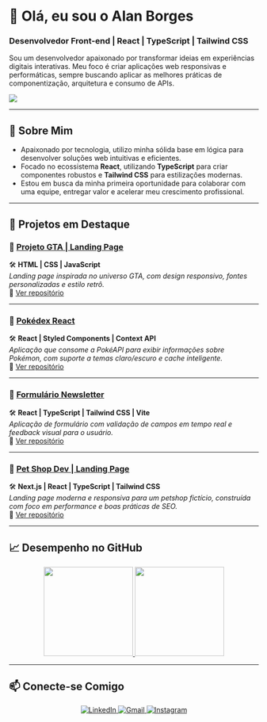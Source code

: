 # 👋 Olá, eu sou o Alan Borges
### Desenvolvedor Front-end | React | TypeScript | Tailwind CSS

Sou um desenvolvedor apaixonado por transformar ideias em experiências digitais interativas. Meu foco é criar aplicações web responsivas e performáticas, sempre buscando aplicar as melhores práticas de componentização, arquitetura e consumo de APIs.

<p align="left">
  <a href="https://skillicons.dev">
    <img src="https://skillicons.dev/icons?i=html,css,js,ts,react,tailwind,git,github,vscode,figma" />
  </a>
</p>

---

## 🚀 Sobre Mim

- Apaixonado por tecnologia, utilizo minha sólida base em lógica para desenvolver soluções web intuitivas e eficientes.
- Focado no ecossistema **React**, utilizando **TypeScript** para criar componentes robustos e **Tailwind CSS** para estilizações modernas.
- Estou em busca da minha primeira oportunidade para colaborar com uma equipe, entregar valor e acelerar meu crescimento profissional.

---

## 💼 Projetos em Destaque

### 🔗 [Projeto GTA | Landing Page](https://alanborgesdev.github.io/gta-landing-page)
🛠️ **HTML | CSS | JavaScript**  
*Landing page inspirada no universo GTA, com design responsivo, fontes personalizadas e estilo retrô.*  
📂 [Ver repositório](https://github.com/alanborgesdev/gta-landing-page)

---

### 🔗 [Pokédex React](https://pokedex-ecru-seven.vercel.app/)   
🛠️ **React | Styled Components | Context API**  
*Aplicação que consome a PokéAPI para exibir informações sobre Pokémon, com suporte a temas claro/escuro e cache inteligente.*  
📂 [Ver repositório](https://github.com/alanborgesdev/pokedex)  

---

### 🔗 [Formulário Newsletter](https://formulario-newsletter-phi.vercel.app/)   
🛠️ **React | TypeScript | Tailwind CSS | Vite**  
*Aplicação de formulário com validação de campos em tempo real e feedback visual para o usuário.*  
📂 [Ver repositório](https://github.com/alanborgesdev/formulario-newsletter)  

---

### 🔗 [Pet Shop Dev | Landing Page](https://petdev-landing-nextjs.vercel.app/)
🛠️ **Next.js | React | TypeScript | Tailwind CSS**  
*Landing page moderna e responsiva para um petshop fictício, construída com foco em performance e boas práticas de SEO.*  
📂 [Ver repositório](https://github.com/alanborgesdev/petdev-landing-nextjs) 

---

## 📈 Desempenho no GitHub

<div align="center">
  <a href="https://github.com/alanborgesdev">
    <img height="180em" src="https://github-readme-stats.vercel.app/api?username=alanborgesdev&show_icons=true&theme=tokyonight&include_all_commits=true&count_private=true"/>
    <img height="180em" src="https://github-readme-stats.vercel.app/api/top-langs/?username=alanborgesdev&layout=compact&langs_count=6&theme=tokyonight"/>
  </a>
</div>

---

## 📫 Conecte-se Comigo

<p align="center">
  <a href="https://www.linkedin.com/in/alanborgesdev/" target="_blank">
    <img src="https://img.shields.io/badge/LinkedIn-0077B5?style=for-the-badge&logo=linkedin&logoColor=white" alt="LinkedIn"/>
  </a>
  <a href="mailto:alanborgesdev0@gmail.com">
    <img src="https://img.shields.io/badge/Gmail-D14836?style=for-the-badge&logo=gmail&logoColor=white" alt="Gmail"/>
  </a>
  <a href="https://instagram.com/alanborges.dev" target="_blank">
    <img src="https://img.shields.io/badge/Instagram-E4405F?style=for-the-badge&logo=instagram&logoColor=white" alt="Instagram"/>
  </a>
</p>
